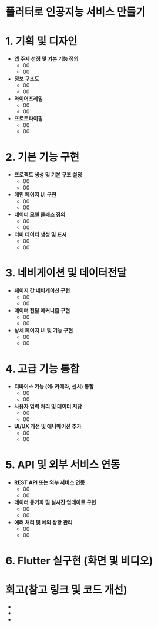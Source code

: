 # 플러터로 인공지능 서비스 만들기

# 1. 기획 및 디자인
- **앱 주제 선정 및 기본 기능 정의**
    - 00
    - 00 
- **정보 구조도**
    - 00
    - 00
- **와이어프레임**
    - 00
    - 00
- **프로토타이핑**
    - 00
    - 00

# 2. 기본 기능 구현
- **프로젝트 생성 및 기본 구조 설정**
    - 00
    - 00
- **메인 페이지 UI 구현**
    - 00
    - 00
- **데이터 모델 클래스 정의**
    - 00
    - 00
- **더미 데이터 생성 및 표시**
    - 00
    - 00
    
# 3. 네비게이션 및 데이터전달
- **페이지 간 네비게이션 구현**
    - 00
    - 00
- **데이터 전달 메커니즘 구현**
    - 00
    - 00
- **상세 페이지 UI 및 기능 구현**
    - 00
    - 00
  
# 4. 고급 기능 통합
- **디바이스 기능 (예: 카메라, 센서) 통합**
    - 00
    - 00
- **사용자 입력 처리 및 데이터 저장**
    - 00
    - 00
- **UI/UX 개선 및 애니메이션 추가**
    - 00
    - 00

# 5. API 및 외부 서비스 연동
 - **REST API 또는 외부 서비스 연동**
    - 00
    - 00
 - **데이터 동기화 및 실시간 업데이트 구현**
    - 00
    - 00
 - **에러 처리 및 예외 상황 관리**
    - 00
    - 00
      
# 6. Flutter 실구현 (화면 및 비디오)


# 회고(참고 링크 및 코드 개선)
  -
  -
  -
